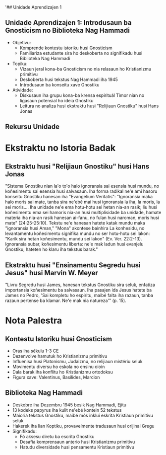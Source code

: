 '## Unidade Aprendizajen 1

## Unidade Aprendizajen 1: Introdusaun ba Gnosticism no Biblioteka Nag Hammadi
- Objetivu:
  * Komprende kontestu istoriku husi Gnosticism
  * Familiariza estudante sira ho deskoberta no signifikadu husi Biblioteka Nag Hammadi
- Topiku:
  * Vizaun jeral kona-ba Gnosticism no nia relasaun ho Kristianizmu primitivu
  * Deskoberta husi tekstus Nag Hammadi iha 1945
  * Introdusaun ba konseitu xave Gnostiku
- Atividade:
  * Diskusaun iha grupu kona-ba krensa espirituál Timor nian no ligasaun potensial ho ideia Gnostiku
  * Leitura no analiza husi ekstraktu husi "Relijiaun Gnostiku" husi Hans Jonas

## Rekursu Unidade

# Ekstraktu no Istoria Badak

## Ekstraktu husi "Relijiaun Gnostiku" husi Hans Jonas

"Sistema Gnostiku nian la'o to'o halo ignoransia sai esensia husi mundu, no koñesimentu sai esensia husi salvasaun. Iha forma radikal ne'e ami hasoru konseitu Gnostiku hanesan iha "Evangelium Veritatis": "Ignoransia maka halo moris sai mate, tanba sira ne'ebé mai husi ignoransia la iha, la moris, la sei moris.... Iha unidade ne'e ema hotu-hotu sei hetan nia-an rasik; liu husi koñesimentu ema sei hamoris nia-an husi multiplisidade ba unidade, hamate materia iha nia-an rasik hanesan ai-fanu, no fulan husi naroman, moris husi mate" (24:25-25:10). Tekstu ne'e hanesan hatete katak mundu maka "ignoransia husi Aman," "Mona" akontese bainhira La konhesidu, no levantamentu koñesimentu signifika mundu no ser hotu-hotu sei lakon: "Karik sira hetan koñesimentu, mundu sei lakon" (Ev. Ver. 22:2-13). Ignoransia subar, koñesimentu liberta: ne'e mak ladun husi evanjelu Gnostiku, hateten ho klaru iha tekstus barak."

## Ekstraktu husi "Ensinamentu Segredu husi Jesus" husi Marvin W. Meyer

"Livru Segredu husi James, hanesan tekstus Gnostiku sira seluk, enfatiza importansia koñesimentu ba salvasaun. Iha pasajen ida Jesus hatete ba James no Pedro, 'Sai kompletu ho espiritu, maibé falta iha razaun, tanba razaun pertense ba klamar. Ne'e mak nia natureza'" (p. 15).

# Nota Palestra

## Kontestu Istoriku husi Gnosticism

- Oras iha sékulu 1-3 CE
- Dezenvolve hamutuk ho Kristianizmu primitivu
- Influenisa husi Platonismu, Judaizmu, no relijiaun mistériu seluk
- Movimentu diversu ho eskola no ensinu oioin
- Dala barak iha konflitu ho Kristianizmu ortodoksu
- Figura xave: Valentinus, Basilides, Marcion

## Biblioteka Nag Hammadi

- Deskobre iha Dezembru 1945 besik Nag Hammadi, Ejitu
- 13 kodeks papyrus iha kulit ne'ebé kontein 52 tekstus
- Maioria tekstus Gnostiku, maibé mós inklui eskrita Kristiaun primitivu seluk
- Hakerek iha lian Koptiku, provavelmente tradusaun husi orijinal Gregu
- Signifikadu:
  * Fó aksesu diretu ba escrita Gnostiku
  * Desafia komprensaun anterio husi Kristianizmu primitivu
  * Hatudu diversidade husi pensamentu Kristiaun primitivu